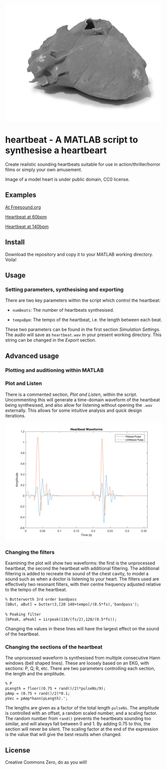 ![A model heart](/media/heart.jpg)

# heartbeat - A MATLAB script to synthesise a heartbeart

Create realistic sounding heartbeats suitable for use in action/thriller/horror films or simply your own amusement.

Image of a model heart is under public domain, CC0 license.

## Examples

[At Freesound.org](http://freesound.org/people/loudernoises/packs/18767/)

[Heartbeat at 60bpm](/media/heartbeat-60bpm.wav)

[Heartbeat at 140bpm](/media/heartbeat-60bpm.wav)

## Install

Download the repository and copy it to your MATLAB working directory. Voila!

## Usage

### Setting parameters, synthesising and exporting

There are two key parameters within the script which control the heartbeat:

- `numBeats`: The number of heartbeats synthesised.

- `tempoBpm`: The tempo of the heartbeat, i.e. the length between each beat.

These two parameters can be found in the first section *Simulation Settings*. The audio will save as `heartbeat.wav` in your present working directory. This string can be changed in the *Export* section.

## Advanced usage

### Plotting and auditioning within MATLAB

### Plot and Listen

There is a commented section, *Plot and Listen*, within the script. Uncommenting this will generate a time-domain waveform of the heartbeat being synthesised, and also allow for listening without opening the `.wav` externally. This allows for some intuitive analysis and quick design iterations.

![An example waveform](/media/heartbeat.png)

### Changing the filters

Examining the plot will show two waveforms: the first is the unprocessed heartbeat, the second the heartbeat with additional filtering. The additional filtering is added to recreate the sound of the chest cavity, to model a sound such as when a doctor is listening to your heart. The filters used are effectively two resonant filters, with their centre frequency adjusted relative to the tempo of the heartbeat.

    % Butterworth 3rd order bandpass
    [bBut, aBut] = butter(3,[20 140+tempo]/(0.5*fs),'bandpass');

    % Peaking filter
    [bPeak, aPeak] = iirpeak(110/(fs/2),120/(0.5*fs));

Changing the values in these lines will have the largest effect on the sound of the heartbeat.

### Changing the sections of the heartbeat

The unprocessed waveform is synthesised from multiple consecutive Hann windows (bell shaped lines). These are loosely based on an EKG, with sections: P, Q, R, etc. There are two parameters controlling each section, the length and the amplitude.

    % P
    pLength = floor((0.75 + rand()/2)*pulseNs/9);
    pAmp = (0.75 + rand()/2)*0.1;
    pVec = pAmp*hann(pLength).';

The lengths are given as a factor of the total length `pulseNs`. The amplitude is controlled with an offset, a random scaled number, and a scaling factor. The random number from `rand()` prevents the heartbeats sounding too similar, and will always fall between 0 and 1. By adding 0.75 to this, the section will never be silent. The scaling factor at the end of the expression is the value that will give the best results when changed.

## License

Creative Commons Zero, do as you will!

